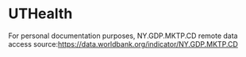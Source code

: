 # UTHealth

For personal documentation purposes, NY.GDP.MKTP.CD remote data access source:https://data.worldbank.org/indicator/NY.GDP.MKTP.CD
